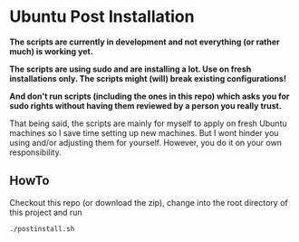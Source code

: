 # Ubuntu Post Installation

**The scripts are currently in development and not everything (or rather much) is working yet.**

**The scripts are using sudo and are installing a lot. Use on fresh installations only. The scripts might (will) break existing configurations!**

**And don't run scripts (including the ones in this repo) which asks you for sudo rights without having them reviewed by a person you really trust.**

That being said, the scripts are mainly for myself to apply on fresh Ubuntu machines so I save time setting up new machines. But I wont hinder you using and/or adjusting them for yourself. However, you do it on your own responsibility.


## HowTo

Checkout this repo (or download the zip), change into the root directory of this project and run

```
./postinstall.sh
```
